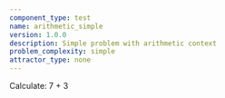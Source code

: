 ```yaml
---
component_type: test
name: arithmetic_simple
version: 1.0.0
description: Simple problem with arithmetic context
problem_complexity: simple
attractor_type: none
---
```


Calculate: 7 + 3
